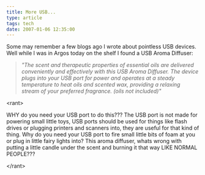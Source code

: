 ```yaml
---
title: More USB...
type: article
tags: tech
date: 2007-01-06 12:35:00
---
```

<p>Some may remember a few blogs ago I wrote about pointless USB devices. Well while I was in Argos today on the shelf I found a USB Aroma Diffuser:</p> <blockquote> <p><em>"The scent and therapeutic properties of essential oils are delivered conveniently and effectively with this USB Aroma Diffuser. The device plugs into your USB port for power and operates at a steady temperature to heat oils and scented wax, providing a relaxing stream of your preferred fragrance.&nbsp;(oils not included)"</em></p></blockquote> <p>&lt;rant&gt;</p> <p>WHY do you need your USB port to do this??? The USB port is not made for powering small little toys, USB ports should be used for things like flash drives or plugging printers and scanners into, they are useful for that kind of thing. Why do you need your USB port to fire small little bits of foam at you or plug in little fairy lights into? This aroma diffuser, whats wrong with putting a little candle under the scent and burning it that way LIKE NORMAL PEOPLE???</p> <p>&lt;/rant&gt;</p><div class="blogger-post-footer"><img width='1' height='1' src='https://blogger.googleusercontent.com/tracker/31453821-2438897589180246563?l=www.jamesdoc.co.uk' alt='' /></div>
